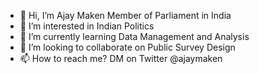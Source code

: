- 👋 Hi, I’m Ajay Maken Member of Parliament in India
- 👀 I’m interested in Indian Politics
- 🌱 I’m currently learning Data Management and Analysis
- 💞️ I’m looking to collaborate on Public Survey Design
- 📫 How to reach me? DM on Twitter @ajaymaken

<!---
--->
